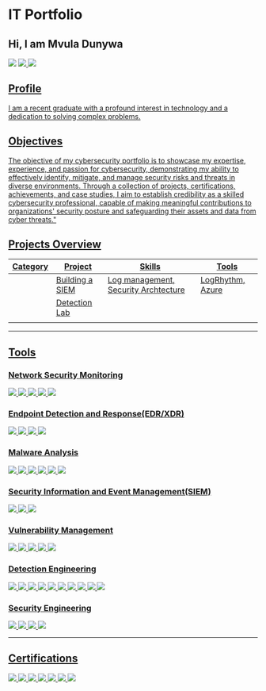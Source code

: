 # IT Portfolio

## Hi, I am Mvula Dunywa

<a href="https://www.linkedin.com/in/mvuladunywa/"><img src="https://img.shields.io/badge/-LinkedIn-0072b1?&style=for-the-badge&logo=linkedin&logoColor=white" /></a>
<a href="https://www.youtube.com/@mvuladunywa"><img src="https://img.shields.io/badge/-YouTube-FF0000?&style=for-the-badge&logo=YouTube&logoColor=white" />
<img src="https://img.shields.io/badge/-WhatsApp-25D366?&style=for-the-badge&logo=WhatsApp&logoColor=white" />


## Profile

I am a recent graduate with a profound interest in technology and a dedication to solving complex problems.

## Objectives
The objective of my cybersecurity portfolio is to showcase my expertise, experience, and passion for cybersecurity, demonstrating my ability to effectively identify, mitigate, and manage security risks and threats in diverse environments. Through a collection of projects, certifications, achievements, and case studies, I aim to establish credibility as a skilled cybersecurity professional, capable of making meaningful contributions to organizations' security posture and safeguarding their assets and data from cyber threats."

## Projects Overview
|  Category           |     Project     |                 Skills                |     Tools       |     
|---------------------| --------------- | ------------------------------------- | --------------- | 
|                     | Building a SIEM | Log management, Security Archtecture  | LogRhythm, Azure|  
|                     |  <a href="https://google.com">Detection Lab</a>|              |                                       |                 |    
|                     |                 |                                       |                 |
------------------------------------------------------------------------------------------------------------------------------------------------------------------------
## Tools

### Network Security Monitoring
<div>
    <img src="https://img.shields.io/badge/-Wireshark-1679A7?&style=for-the-badge&logo=Wireshark&logoColor=white" />
    <img src="https://img.shields.io/badge/-Suricata-EF3B2D?&style=for-the-badge&logo=Suricata&logoColor=white" />
    <img src="https://img.shields.io/badge/-Zeek-777BB4?&style=for-the-badge&logo=Zeek&logoColor=white" />
    <img src="https://img.shields.io/badge/-Sguil-000000?&style=for-the-badge&logo=Sguil&logoColor=white" />
    <img src="https://img.shields.io/badge/-Security%20Onion-000000?&style=for-the-badge&logo=Security%20Onion&logoColor=white" />


</div>

### Endpoint Detection and Response(EDR/XDR)
<div>
    <img src="https://img.shields.io/badge/-Microsoft_Defender_for_Endpoint-00A4EF?&style=for-the-badge&logo=Microsoft&logoColor=white" />
    <img src="https://img.shields.io/badge/-Velociraptor-4B275F?&style=for-the-badge&logo=Velociraptor&logoColor=white" />
    <img src="https://img.shields.io/badge/-OSQUERY-4B275F?&style=for-the-badge&logo=OSQUERY&logoColor=white" />
    <img src="https://img.shields.io/badge/-Wazuh-215732?&style=for-the-badge&logo=Wazuh&logoColor=white" />

</div>

### Malware Analysis
<div>
    <img src="https://img.shields.io/badge/-REMnux-000000?&style=for-the-badge&logo=Linux&logoColor=white" />
    <img src="https://img.shields.io/badge/-YARA-000000?&style=for-the-badge&logo=YARA&logoColor=white" />
    <img src="https://img.shields.io/badge/-Cuckoo%20Sandbox-000000?&style=for-the-badge&logo=Cuckoo%20Sandbox&logoColor=white" />
    <img src="https://img.shields.io/badge/-VirusTotal-394EFF?&style=for-the-badge&logo=VirusTotal&logoColor=white" />
    <img src="https://img.shields.io/badge/-Any.Run-FF6E21?&style=for-the-badge&logo=Any.Run&logoColor=white" />
    <img src="https://img.shields.io/badge/-PEStudio-000000?&style=for-the-badge&logo=PEStudio&logoColor=white" />


<div>

### Security Information and Event Management(SIEM)
<div>
    <img src="https://img.shields.io/badge/-Microsoft_Sentinel-0078D4?&style=for-the-badge&logo=Microsoft&logoColor=white" />
    <img src="https://img.shields.io/badge/-Splunk-000000?&style=for-the-badge&logo=Splunk&logoColor=white" />
    <img src="https://img.shields.io/badge/-Elastic-005571?&style=for-the-badge&logo=Elastic&logoColor=white" />
</div>

### Vulnerability Management
<div>
    <img src="https://img.shields.io/badge/-Recon--ng-4B275F?&style=for-the-badge&logo=Recon-ng&logoColor=white" />
    <img src="https://img.shields.io/badge/-Nessus-4B275F?&style=for-the-badge&logo=Nessus&logoColor=white" />
    <img src="https://img.shields.io/badge/-Nmap-4B275F?&style=for-the-badge&logo=Nmap&logoColor=white" />
    <img src="https://img.shields.io/badge/-Masscan-4B275F?&style=for-the-badge&logo=Masscan&logoColor=white" />
    <img src="https://img.shields.io/badge/-Nikto-4B275F?&style=for-the-badge&logo=Nikto&logoColor=white" />
    
<div>

### Detection Engineering
<div>
<img src="https://img.shields.io/badge/-Sigma-000000?&style=for-the-badge&logo=Sigma&logoColor=white" />
<img src="https://img.shields.io/badge/-Suricata-222222?&style=for-the-badge&logo=Suricata&logoColor=white" />
<img src="https://img.shields.io/badge/-Snort-008CDD?&style=for-the-badge&logo=Snort&logoColor=white" />
<img src="https://img.shields.io/badge/-OpenCanary-000000?&style=for-the-badge&logo=OpenCanary&logoColor=white" />
<img src="https://img.shields.io/badge/-YARA-000000?&style=for-the-badge&logo=YARA&logoColor=white" />
<img src="https://img.shields.io/badge/-ElasticStack-005571?&style=for-the-badge&logo=ElasticStack&logoColor=white" />
<img src="https://img.shields.io/badge/-GitHub-181717?&style=for-the-badge&logo=GitHub&logoColor=white" />
<img src="https://img.shields.io/badge/-Elastic_API-005571?&style=for-the-badge&logo=Elastic&logoColor=white" />
<img src="https://img.shields.io/badge/-Atomic-181717?&style=for-the-badge&logo=Atomic&logoColor=white" />
<img src="https://img.shields.io/badge/-TOML-229E20?&style=for-the-badge&logo=TOML&logoColor=white" />

    
<div>

### Security Engineering
<div>
    <img src="https://img.shields.io/badge/-Opensense%20Firewall-222222?&style=for-the-badge&logo=Opensense&logoColor=white" />
    <img src="https://img.shields.io/badge/-Squid%20Web%20Proxy-1A1A1A?&style=for-the-badge&logo=Squid&logoColor=white" />
    <img src="https://img.shields.io/badge/-Sysmon-0078D4?&style=for-the-badge&logo=Sysmon&logoColor=white" />
    <img src="https://img.shields.io/badge/-Zeek-777BB4?&style=for-the-badge&logo=Zeek&logoColor=white" />


<div>

-------------------------------------------------------------------------------------------------------------------------------------------------------------------


## Certifications
<div>
<img src="https://img.shields.io/badge/-Security%2B-FF0000?&style=for-the-badge&logo=CompTIA&logoColor=white" />
<img src="https://img.shields.io/badge/-Splunk%20Certified%20Cybersecurity%20Defense%20Analyst-4B275F?&style=for-the-badge&logo=Splunk&logoColor=white" />
<img src="https://img.shields.io/badge/-Microsoft%20Azure%20Administrator-0089D6?&style=for-the-badge&logo=Microsoft%20Azure&logoColor=white" />
<img src="https://img.shields.io/badge/-CSI%20Linux%20Certified%20Investigator-005571?&style=for-the-badge" />
<img src="https://img.shields.io/badge/-Microsoft%20Security%20Operations%20Analyst-0078D4?&style=for-the-badge&logo=Microsoft%20Azure&logoColor=white" />
<img src="https://img.shields.io/badge/-Fortinet%20Certified%20Associate%20Cybersecurity-5172B4?&style=for-the-badge&logo=Fortinet&logoColor=white" />
<img src="https://img.shields.io/badge/-Google%20Cybersecurity-4285F4?&style=for-the-badge&logo=Google&logoColor=white" />
</div>

